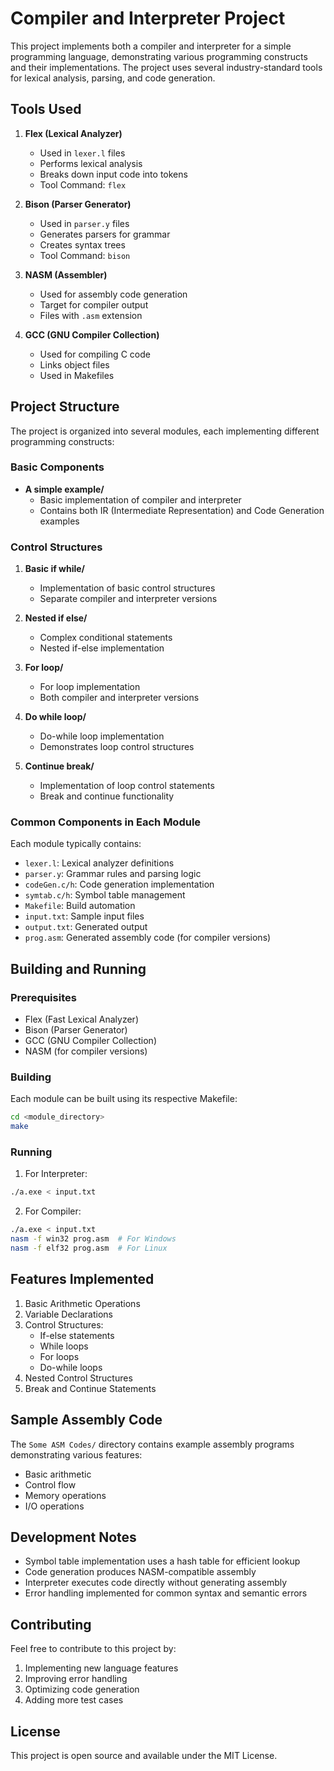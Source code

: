 # Compiler and Interpreter Project

This project implements both a compiler and interpreter for a simple programming language, demonstrating various programming constructs and their implementations. The project uses several industry-standard tools for lexical analysis, parsing, and code generation.

## Tools Used

1. **Flex (Lexical Analyzer)**
   - Used in `lexer.l` files
   - Performs lexical analysis
   - Breaks down input code into tokens
   - Tool Command: `flex`

2. **Bison (Parser Generator)**
   - Used in `parser.y` files
   - Generates parsers for grammar
   - Creates syntax trees
   - Tool Command: `bison`

3. **NASM (Assembler)**
   - Used for assembly code generation
   - Target for compiler output
   - Files with `.asm` extension

4. **GCC (GNU Compiler Collection)**
   - Used for compiling C code
   - Links object files
   - Used in Makefiles

## Project Structure

The project is organized into several modules, each implementing different programming constructs:

### Basic Components
- **A simple example/**
  - Basic implementation of compiler and interpreter
  - Contains both IR (Intermediate Representation) and Code Generation examples

### Control Structures
1. **Basic if while/**
   - Implementation of basic control structures
   - Separate compiler and interpreter versions

2. **Nested if else/**
   - Complex conditional statements
   - Nested if-else implementation

3. **For loop/**
   - For loop implementation
   - Both compiler and interpreter versions

4. **Do while loop/**
   - Do-while loop implementation
   - Demonstrates loop control structures

5. **Continue break/**
   - Implementation of loop control statements
   - Break and continue functionality

### Common Components in Each Module

Each module typically contains:
- `lexer.l`: Lexical analyzer definitions
- `parser.y`: Grammar rules and parsing logic
- `codeGen.c/h`: Code generation implementation
- `symtab.c/h`: Symbol table management
- `Makefile`: Build automation
- `input.txt`: Sample input files
- `output.txt`: Generated output
- `prog.asm`: Generated assembly code (for compiler versions)

## Building and Running

### Prerequisites
- Flex (Fast Lexical Analyzer)
- Bison (Parser Generator)
- GCC (GNU Compiler Collection)
- NASM (for compiler versions)

### Building
Each module can be built using its respective Makefile:

```bash
cd <module_directory>
make
```

### Running
1. For Interpreter:
```bash
./a.exe < input.txt
```

2. For Compiler:
```bash
./a.exe < input.txt
nasm -f win32 prog.asm  # For Windows
nasm -f elf32 prog.asm  # For Linux
```

## Features Implemented

1. Basic Arithmetic Operations
2. Variable Declarations
3. Control Structures:
   - If-else statements
   - While loops
   - For loops
   - Do-while loops
4. Nested Control Structures
5. Break and Continue Statements

## Sample Assembly Code
The `Some ASM Codes/` directory contains example assembly programs demonstrating various features:
- Basic arithmetic
- Control flow
- Memory operations
- I/O operations

## Development Notes

- Symbol table implementation uses a hash table for efficient lookup
- Code generation produces NASM-compatible assembly
- Interpreter executes code directly without generating assembly
- Error handling implemented for common syntax and semantic errors

## Contributing

Feel free to contribute to this project by:
1. Implementing new language features
2. Improving error handling
3. Optimizing code generation
4. Adding more test cases

## License

This project is open source and available under the MIT License. 
